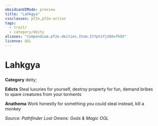 ```yaml
---
obsidianUIMode: preview
title: "Lahkgya"
cssclasses: pf2e,pf2e-action
tags:
  - trait/
  - category/deity
aliases: "Compendium.pf2e.deities.Item.ItYptsfjV8XvfhOV"
license: OGL
---
```

# Lahkgya

### 

**Category** deity; 




**Edicts** Steal luxuries for yourself, destroy property for fun, demand bribes to spare creatures from your torments

**Anathema** Work honestly for something you could steal instead, kill a monkey

*Source: Pathfinder Lost Omens: Gods & Magic*
*OGL*